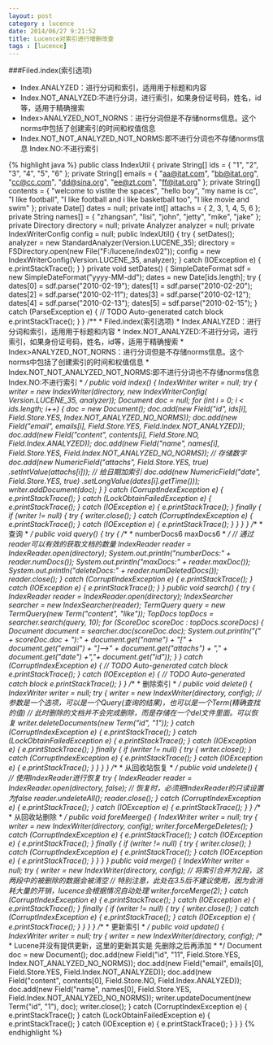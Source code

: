 ```yaml
---
layout: post
category : lucence
date: 2014/06/27 9:21:52 
title: Lucence对索引进行增删改查
tags : [lucence]
---
```



###Filed.index(索引选项)
- Index.ANALYZED：进行分词和索引，适用用于标题和内容
- Index.NOT_ANALYZED:不进行分词，进行索引，如果身份证号码，姓名，id等，适用于精确搜索
- Index>ANALYZED_NOT_NORNS：进行分词但是不存储norms信息。这个norms中包括了创建索引的时间和权值信息
- Index.NOT_NOT_ANALYZED_NOT_NORMS:即不进行分词也不存储norms信息 Index.NO:不进行索引




{% highlight java %}
public class IndexUtil {
    private String[] ids = { "1", "2", "3", "4", "5", "6" };
    private String[] emails = { "aa@itat.com", "bb@itat.org", "cc@cc.com",
            "dd@sina.org", "ee@zt.com", "ff@itat.org" };
    private String[] contents = { "welcome to vistite the spaces", "hello boy",
            "my name is cc", "I like football",
            "I like football and i like basketball too",
            "I like movie and swim" };
    private Date[] dates = null;
    private int[] attachs = { 2, 3, 1, 4, 5, 6 };
    private String names[] = { "zhangsan", "lisi", "john", "jetty", "mike",
            "jake" };
    private Directory directory = null;
    private Analyzer analyzer = null;
    private IndexWriterConfig config = null;
    public IndexUtil() {
        try {
            setDates();
            analyzer = new StandardAnalyzer(Version.LUCENE_35);
            directory = FSDirectory.open(new File("F:/lucene/index02"));
            config = new IndexWriterConfig(Version.LUCENE_35, analyzer);
        } catch (IOException e) {
            e.printStackTrace();
        }
    }
    private void setDates() {
        SimpleDateFormat sdf = new SimpleDateFormat("yyyy-MM-dd");
        dates = new Date[ids.length];
        try {
            dates[0] = sdf.parse("2010-02-19");
            dates[1] = sdf.parse("2010-02-20");
            dates[2] = sdf.parse("2010-02-11");
            dates[3] = sdf.parse("2010-02-12");
            dates[4] = sdf.parse("2010-02-13");
            dates[5] = sdf.parse("2010-02-15");
        } catch (ParseException e) {
            // TODO Auto-generated catch block
            e.printStackTrace();
        }
    }
    /**
     * Filed.index(索引选项)
     * Index.ANALYZED：进行分词和索引，适用用于标题和内容
     * Index.NOT_ANALYZED:不进行分词，进行索引，如果身份证号码，姓名，id等，适用于精确搜索
     * Index>ANALYZED_NOT_NORNS：进行分词但是不存储norms信息。这个norms中包括了创建索引的时间和权值信息
     * Index.NOT_NOT_ANALYZED_NOT_NORMS:即不进行分词也不存储norms信息 Index.NO:不进行索引
     * */
    public void index() {
        IndexWriter writer = null;
        try {
            writer = new IndexWriter(directory, new IndexWriterConfig(
                    Version.LUCENE_35, analyzer));
            Document doc = null;
            for (int i = 0; i < ids.length; i++) {
                doc = new Document();
                doc.add(new Field("id", ids[i], Field.Store.YES,
                        Index.NOT_ANALYZED_NO_NORMS));
                doc.add(new Field("email", emails[i], Field.Store.YES,
                        Field.Index.NOT_ANALYZED));
                doc.add(new Field("content", contents[i], Field.Store.NO,
                        Field.Index.ANALYZED));
                doc.add(new Field("name", names[i], Field.Store.YES,
                        Field.Index.NOT_ANALYZED_NO_NORMS));
                // 存储数字
                doc.add(new NumericField("attachs", Field.Store.YES, true)
                        .setIntValue(attachs[i]));
                // 给日期加索引
                doc.add(new NumericField("date", Field.Store.YES, true)
                        .setLongValue(dates[i].getTime()));
                writer.addDocument(doc);
            }
        } catch (CorruptIndexException e) {
            e.printStackTrace();
        } catch (LockObtainFailedException e) {
            e.printStackTrace();
        } catch (IOException e) {
            e.printStackTrace();
        } finally {
            if (writer != null) {
                try {
                    writer.close();
                } catch (CorruptIndexException e) {
                    e.printStackTrace();
                } catch (IOException e) {
                    e.printStackTrace();
                }
            }
        }
    }
    /**
     * 查询
     * */
    public void query() {
        try {
            /**
             * numberDocs6 maxDocs6
             * */
            // 通过reader可以有效的获取文档的数量
            IndexReader reader = IndexReader.open(directory);
            System.out.println("numberDocs:" + reader.numDocs());
            System.out.println("maxDocs:" + reader.maxDoc());
            System.out.println("deleteDocs:" + reader.numDeletedDocs());
            reader.close();
        } catch (CorruptIndexException e) {
            e.printStackTrace();
        } catch (IOException e) {
            e.printStackTrace();
        }
    }
    public void search() {
        try {
            IndexReader reader = IndexReader.open(directory);
            IndexSearcher searcher = new IndexSearcher(reader);
            TermQuery query = new TermQuery(new Term("content", "like"));
            TopDocs topDocs = searcher.search(query, 10);
            for (ScoreDoc scoreDoc : topDocs.scoreDocs) {
                Document document = searcher.doc(scoreDoc.doc);
                System.out.println("(" + scoreDoc.doc + "):"
                        + document.get("name") + "[" + document.get("email")
                        + "]-->" + document.get("attachs") + ","
                        + document.get("date") +","+ document.get("id"));
            }
        } catch (CorruptIndexException e) {
            // TODO Auto-generated catch block
            e.printStackTrace();
        } catch (IOException e) {
            // TODO Auto-generated catch block
            e.printStackTrace();
        }
    }
    /**
     * 删除索引
     * */
    public void delete() {
        IndexWriter writer = null;
        try {
            writer = new IndexWriter(directory, config);
            // 参数是一个选项，可以是一个Query(查询的结果)，也可以是一个Term(精确查找的值)
            // 此时删除的文档并不会完成删除，而是存储在一个del文件里面。可以恢复
            writer.deleteDocuments(new Term("id", "1"));
        } catch (CorruptIndexException e) {
            e.printStackTrace();
        } catch (LockObtainFailedException e) {
            e.printStackTrace();
        } catch (IOException e) {
            e.printStackTrace();
        } finally {
            if (writer != null) {
                try {
                    writer.close();
                } catch (CorruptIndexException e) {
                    e.printStackTrace();
                } catch (IOException e) {
                    e.printStackTrace();
                }
            }
        }
    }
    /**
     * 从回收站恢复
     * */
    public void undelete() {
        // 使用IndexReader进行恢复
        try {
            IndexReader reader = IndexReader.open(directory, false);
            // 恢复时，必须把IndexReader的只读设置为false
            reader.undeleteAll();
            reader.close();
        } catch (CorruptIndexException e) {
            e.printStackTrace();
        } catch (IOException e) {
            e.printStackTrace();
        }
    }
    /**
     * 从回收站删除
     * */
    public void foreMeerge() {
        IndexWriter writer = null;
        try {
            writer = new IndexWriter(directory, config);
            writer.forceMergeDeletes();
        } catch (CorruptIndexException e) {
            e.printStackTrace();
        } catch (IOException e) {
            e.printStackTrace();
        } finally {
            if (writer != null) {
                try {
                    writer.close();
                } catch (CorruptIndexException e) {
                    e.printStackTrace();
                } catch (IOException e) {
                    e.printStackTrace();
                }
            }
        }
    }
    public void merge() {
        IndexWriter writer = null;
        try {
            writer = new IndexWriter(directory, config);
            // 将索引合并为2段，这两段中的被删除的数据会被清空
            // 特别注意，此处在3.5后不建议使用，因为会消耗大量的开销，lucence会根据情况自动处理
            writer.forceMerge(2);
        } catch (CorruptIndexException e) {
            e.printStackTrace();
        } catch (IOException e) {
            e.printStackTrace();
        } finally {
            if (writer != null) {
                try {
                    writer.close();
                } catch (CorruptIndexException e) {
                    e.printStackTrace();
                } catch (IOException e) {
                    e.printStackTrace();
                }
            }
        }
    }
    /**
     * 更新索引
     * */
    public void update() {
        IndexWriter writer = null;
        try {
            writer = new IndexWriter(directory, config);
            /**
             * Lucene并没有提供更新，这里的更新其实是 先删除之后再添加
             * */
            Document doc = new Document();
            doc.add(new Field("id", "11", Field.Store.YES,
                    Index.NOT_ANALYZED_NO_NORMS));
            doc.add(new Field("email", emails[0], Field.Store.YES,
                    Field.Index.NOT_ANALYZED));
            doc.add(new Field("content", contents[0], Field.Store.NO,
                    Field.Index.ANALYZED));
            doc.add(new Field("name", names[0], Field.Store.YES,
                    Field.Index.NOT_ANALYZED_NO_NORMS));
            writer.updateDocument(new Term("id", "1"), doc);
            writer.close();
        } catch (CorruptIndexException e) {
            e.printStackTrace();
        } catch (LockObtainFailedException e) {
            e.printStackTrace();
        } catch (IOException e) {
            e.printStackTrace();
        }
    }
}
{% endhighlight %}